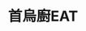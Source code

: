 ---
title: "首烏廚EAT"
description: "首烏廚EAT"
layout: shop
keywords:
  - 美食競賽
  - 台灣美食
  - 美食精選
datePublished: "2025-06-30"
dateModified: "2025-07-02"
city: "新竹縣"
district: "竹北市"
address: "新竹縣竹北市成功二街31號"
phone: "036688609"
geo: "24.820187283396464, 121.02329568987837"
google_map: "https://maps.app.goo.gl/xk4nBoghWkthcgor6"
footinder: "https://footinder.com.tw/%E6%96%B0%E7%AB%B9%E7%B8%A3%E7%AB%B9%E5%8C%97%E5%B8%82/127911/"
official: "https://www.facebook.com/profile.php?id=100064184345026"
award:
  - name: "500盤"
    year: "2024"
    entries:
      - dishes:
          - "酸菜炒飯"

---
